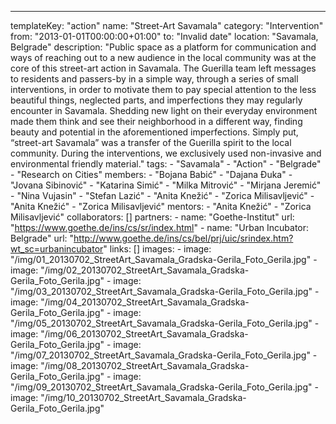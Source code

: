 ---
  templateKey: "action"
  name: "Street-Art Savamala"
  category: "Intervention"
  from: "2013-01-01T00:00:00+01:00"
  to: "Invalid date"
  location: "Savamala, Belgrade"
  description: "Public space as a platform for communication and ways of reaching out to a new audience in the local community was at the core of this street-art action in Savamala. The Guerilla team left messages to residents and passers-by in a simple way, through a series of small interventions, in order to motivate them to pay special attention to the less beautiful things, neglected parts, and imperfections they may regularly encounter in Savamala. Shedding new light on their everyday environment made them think and see their neighborhood in a different way, finding beauty and potential in the aforementioned imperfections. Simply put, “street-art Savamala” was a transfer of the Guerilla spirit to the local community. During the interventions, we exclusively used non-invasive and environmental friendly material."
  tags: 
    - "Savamala"
    - "Action"
    - "Belgrade"
    - "Research on Cities"
  members: 
    - "Bojana Babić"
    - "Dajana Đuka"
    - "Jovana Sibinović"
    - "Katarina Simić"
    - "Milka Mitrović"
    - "Mirjana Jeremić"
    - "Nina Vujasin"
    - "Stefan Lazić"
    - "Anita Knežić"
    - "Zorica Milisavljević"
    - "Anita Knežić"
    - "Zorica Milisavljević"
  mentors: 
    - "Anita Knežić"
    - "Zorica Milisavljević"
  collaborators: []
  partners: 
    - 
      name: "Goethe-Institut"
      url: "https://www.goethe.de/ins/cs/sr/index.html"
    - 
      name: "Urban Incubator: Belgrade"
      url: "http://www.goethe.de/ins/cs/bel/prj/uic/srindex.htm?wt_sc=urbanincubator"
  links: []
  images: 
    - 
      image: "/img/01_20130702_StreetArt_Savamala_Gradska-Gerila_Foto_Gerila.jpg"
    - 
      image: "/img/02_20130702_StreetArt_Savamala_Gradska-Gerila_Foto_Gerila.jpg"
    - 
      image: "/img/03_20130702_StreetArt_Savamala_Gradska-Gerila_Foto_Gerila.jpg"
    - 
      image: "/img/04_20130702_StreetArt_Savamala_Gradska-Gerila_Foto_Gerila.jpg"
    - 
      image: "/img/05_20130702_StreetArt_Savamala_Gradska-Gerila_Foto_Gerila.jpg"
    - 
      image: "/img/06_20130702_StreetArt_Savamala_Gradska-Gerila_Foto_Gerila.jpg"
    - 
      image: "/img/07_20130702_StreetArt_Savamala_Gradska-Gerila_Foto_Gerila.jpg"
    - 
      image: "/img/08_20130702_StreetArt_Savamala_Gradska-Gerila_Foto_Gerila.jpg"
    - 
      image: "/img/09_20130702_StreetArt_Savamala_Gradska-Gerila_Foto_Gerila.jpg"
    - 
      image: "/img/10_20130702_StreetArt_Savamala_Gradska-Gerila_Foto_Gerila.jpg"
